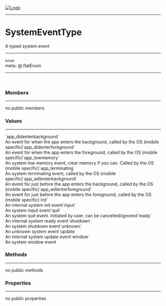 
[![Logo](../../../images/logo.png)](../../../api/index.html)

---



<h1>SystemEventType</h1>

A typed system event

---

`enum`
<span class="meta">
<br/>meta: @:flatEnum
</span>


---

&nbsp;
&nbsp;

<h3>Members</h3> <hr/>no public members<h3>Values</h3> <hr/><span class="member signature apipage">`app_didenterbackground`<br/> </span>
        <span class="small_desc_flat">An event for when the app enters the background, called by the OS (mobile specific)</span><span class="member signature apipage">`app_didenterforeground`<br/> </span>
        <span class="small_desc_flat">An event for when the app enters the foreground, called by the OS (mobile specific)</span><span class="member signature apipage">`app_lowmemory`<br/> </span>
        <span class="small_desc_flat">An system low memory event, clear memory if you can. Called by the OS (mobile specific)</span><span class="member signature apipage">`app_terminating`<br/> </span>
        <span class="small_desc_flat">An system terminating event, called by the OS (mobile specific)</span><span class="member signature apipage">`app_willenterbackground`<br/> </span>
        <span class="small_desc_flat">An event for just before the app enters the background, called by the OS (mobile specific)</span><span class="member signature apipage">`app_willenterforeground`<br/> </span>
        <span class="small_desc_flat">An event for just before the app enters the foreground, called by the OS (mobile specific)</span><span class="member signature apipage">`init`<br/> </span>
        <span class="small_desc_flat">An internal system init event</span><span class="member signature apipage">`input`<br/> </span>
        <span class="small_desc_flat">An system input event</span><span class="member signature apipage">`quit`<br/> </span>
        <span class="small_desc_flat">An system quit event. Initiated by user, can be cancelled/ignored</span><span class="member signature apipage">`ready`<br/> </span>
        <span class="small_desc_flat">An internal system ready event</span><span class="member signature apipage">`shutdown`<br/> </span>
        <span class="small_desc_flat">An system shutdown event</span><span class="member signature apipage">`unknown`<br/> </span>
        <span class="small_desc_flat">An unknown system event</span><span class="member signature apipage">`update`<br/> </span>
        <span class="small_desc_flat">An internal system update event</span><span class="member signature apipage">`window`<br/> </span>
        <span class="small_desc_flat">An system window event</span>

<h3>Methods</h3> <hr/>no public methods

<h3>Properties</h3> <hr/>no public properties

&nbsp;
&nbsp;
&nbsp;